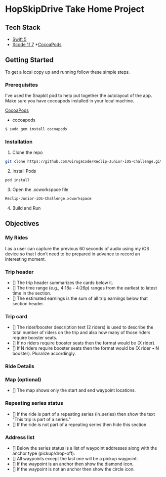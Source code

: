 # HopSkipDrive Take Home Project

## Tech Stack

* [Swift 5](https://developer.apple.com/swift/)
* [Xcode 11.7](https://developer.apple.com/xcode/)
*[CocoaPods](https://guides.cocoapods.org/terminal/commands.html)

<!-- GETTING STARTED -->
## Getting Started

To get a local copy up and running follow these simple steps.

### Prerequisites

I've used the Snapkit pod to help put together the autolayout of the app. Make sure you have cocoapods installed in your local machine.

[CocoaPods](https://cocoapods.org/)
* cocoapods
```sh
$ sudo gem install cocoapods
```

### Installation

1. Clone the repo
```sh
git clone https://github.com/GirugaCode/Reclip-Junior-iOS-Challenge.git
```
2. Install Pods 
```sh
pod install
```

3. Open the .xcworkspace file
```sh
Reclip-Junior-iOS-Challenge.xcworkspace
```

4. Build and Run

## Objectives

### My Rides

I as a user can capture the previous 60 seconds of audio using my iOS device so that I don’t need to be prepared in advance to record an interesting moment.

### Trip header
- [] The trip header summarizes the cards below it.
- [] The time range (e.g., 4:18a - 4:26p) ranges from the earliest to latest time in the section.
- [] The estimated earnings is the sum of all trip earnings below that section header.

### Trip card

- [] The rider/booster description text (2 riders) is used to describe the total number of riders on the trip and also how many of those riders require booster seats.
- [] If no riders require booster seats then the format would be (X rider).
- [] If N riders require booster seats then the format would be (X rider • N booster).  Pluralize accordingly.


### Ride Details

### Map (optional)

- [] The map shows only the start and end waypoint locations.

### Repeating series status

- [] If the ride is part of a repeating series (in_series) then show the text "This trip is part of a series."
- [] If the ride is not part of a repeating series then hide this section.

### Address list

- [] Below the series status is a list of waypoint addresses along with the anchor type (pickup/drop-off).
- [] All waypoints except the last one will be a pickup waypoint.
- [] If the waypoint is an anchor then show the diamond icon.
- [] If the waypoint is not an anchor then show the circle icon.


